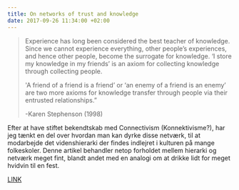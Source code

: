 ```yaml
---
title: On networks of trust and knowledge
date: 2017-09-26 11:34:00 +02:00
---
```


> Experience has long been considered the best teacher of knowledge. Since we cannot
> experience everything, other people’s experiences, and hence other people, become the
> surrogate for knowledge. ‘I store my knowledge in my friends’ is an axiom for collecting
> knowledge through collecting people.
>
> \'A friend of a friend is a friend’ or ‘an enemy of a friend is an enemy’ are two more axioms for knowledge transfer through people via their entrusted relationships.”
>
> -Karen Stephenson (1998)

Efter at have stiftet bekendtskab med Connectivism (Konnektivisme?), har jeg tænkt en del over hvordan man kan dyrke disse netværk, til at modarbejde det videnshierarki der findes indlejret i kulturen på mange folkeskoler. Denne artikel behandler netop forholdet mellem hierarki og netværk meget fint, blandt andet med en analogi om at drikke lidt for meget hvidvin til en fest.

[LINK](http://www.drkaren.us/pdfs/icf.pdf)